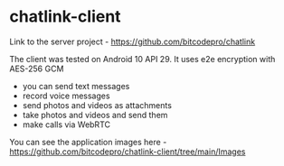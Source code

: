 # chatlink-client

Link to the server project - https://github.com/bitcodepro/chatlink

The client was tested on Android 10 API 29.
It uses e2e encryption with AES-256 GCM

- you can send text messages
 - record voice messages
 - send photos and videos as attachments
 - take photos and videos and send them
 - make calls via WebRTC

 You can see the application images here - https://github.com/bitcodepro/chatlink-client/tree/main/Images  

